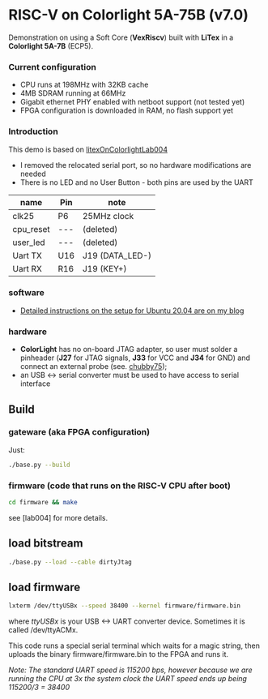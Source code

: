 # RISC-V on Colorlight 5A-75B (v7.0)

Demonstration on using a Soft Core (**VexRiscv**)
built with **LiTex** in a **Colorlight 5A-7B** (ECP5).

### Current configuration
 * CPU runs at 198MHz with 32KB cache
 * 4MB SDRAM running at 66MHz
 * Gigabit ethernet PHY enabled with netboot support (not tested yet)
 * FPGA configuration is downloaded in RAM, no flash support yet
### Introduction

This demo is based on
[litexOnColorlightLab004](https://github.com/trabucayre/litexOnColorlightLab004)

- I removed the relocated serial port, so no hardware modifications are needed
- There is no LED and no User Button - both pins are used by the UART

| name      | Pin | note            |
|-----------|-----|-----------------|
| clk25     | P6  | 25MHz clock     |
| cpu_reset | --- | (deleted)       |
| user_led  | --- | (deleted)       |
| Uart TX   | U16 | J19 (DATA_LED-) |
| Uart RX   | R16 | J19 (KEY+)      |

### software

- [Detailed instructions on the setup for Ubuntu 20.04 are on my blog](https://blog.pcbxprt.com/index.php/2020/07/19/running-risc-v-core-on-small-fpga-board/)

### hardware

- **ColorLight** has no on-board JTAG adapter, so user must solder a pinheader
  (**J27** for JTAG signals, **J33** for VCC and **J34** for GND) and connect an external probe (see.
  [chubby75](https://github.com/q3k/chubby75/tree/master/5a-75b));
- an USB <-> serial converter must be used to have access to serial interface

## Build

### gateware (aka FPGA configuration)
Just:
```bash
./base.py --build
```
### firmware (code that runs on the RISC-V CPU after boot)
```bash
cd firmware && make
```
see [lab004] for more details.

## load bitstream
```bash
./base.py --load --cable dirtyJtag
```

## load firmware
```bash
lxterm /dev/ttyUSBx --speed 38400 --kernel firmware/firmware.bin
```
where *ttyUSBx* is your USB <-> UART converter device. Sometimes it is called /dev/ttyACMx.

This code runs a special serial terminal which waits for a magic string, then uploads the binary firmware/firmware.bin to the FPGA and runs it.

*Note: The standard UART speed is 115200 bps, however because we are running the CPU at 3x the system clock the UART speed ends up being 115200/3 = 38400*

